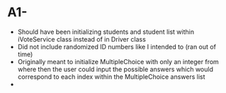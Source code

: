 # A1-
- Should have been initializing students and student list within iVoteService class instead of in Driver class
- Did not include randomized ID numbers like I intended to (ran out of time) 
- Originally meant to initialize MultipleChoice with only an integer from where then the user could input the possible answers which would correspond to each index within the MultipleChoice answers list
- 
